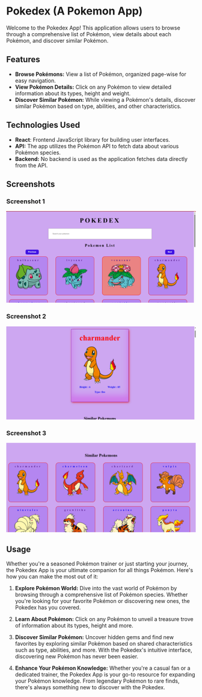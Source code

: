 # Pokedex (A Pokemon App)

Welcome to the Pokedex App! This application allows users to browse through a comprehensive list of Pokémon, view details about each Pokémon, and discover similar Pokémon.

## Features

- **Browse Pokémons:** View a list of Pokémon, organized page-wise for easy navigation.
- **View Pokémon Details:** Click on any Pokémon to view detailed information about its types, height and weight.
- **Discover Similar Pokémon:** While viewing a Pokémon's details, discover similar Pokémon based on type, abilities, and other characteristics.

## Technologies Used
- **React**: Frontend JavaScript library for building user interfaces.
- **API:** The app utilizes the Pokémon API to fetch data about various Pokémon species.
- **Backend:** No backend is used as the application fetches data directly from the API.

## Screenshots

### Screenshot 1
![Screenshot 1](screenshots/image1.png)

### Screenshot 2
![Screenshot 2](screenshots/image2.png)

### Screenshot 3
![Screenshot 3](screenshots/image3.png)

## Usage

Whether you're a seasoned Pokémon trainer or just starting your journey, the Pokedex App is your ultimate companion for all things Pokémon. Here's how you can make the most out of it:

1. **Explore Pokémon World:** Dive into the vast world of Pokémon by browsing through a comprehensive list of Pokémon species. Whether you're looking for your favorite Pokémon or discovering new ones, the Pokedex has you covered.

2. **Learn About Pokémon:** Click on any Pokémon to unveil a treasure trove of information about its types, height and more. 

3. **Discover Similar Pokémon:** Uncover hidden gems and find new favorites by exploring similar Pokémon based on shared characteristics such as type, abilities, and more. With the Pokedex's intuitive interface, discovering new Pokémon has never been easier.

4. **Enhance Your Pokémon Knowledge:** Whether you're a casual fan or a dedicated trainer, the Pokedex App is your go-to resource for expanding your Pokémon knowledge. From legendary Pokémon to rare finds, there's always something new to discover with the Pokedex.
